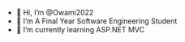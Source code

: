 - 👋 Hi, I’m @Owami2022
- 👀 I’m A Final Year Software Engineering Student
- 🌱 I’m currently learning ASP.NET MVC



